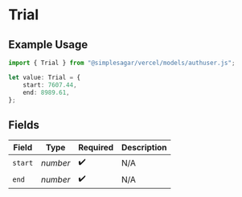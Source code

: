 # Trial

## Example Usage

```typescript
import { Trial } from "@simplesagar/vercel/models/authuser.js";

let value: Trial = {
    start: 7607.44,
    end: 8989.61,
};
```

## Fields

| Field              | Type               | Required           | Description        |
| ------------------ | ------------------ | ------------------ | ------------------ |
| `start`            | *number*           | :heavy_check_mark: | N/A                |
| `end`              | *number*           | :heavy_check_mark: | N/A                |